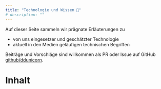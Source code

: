 ```yaml
---
title: "Technologie und Wissen 🦄"
# description: ""
---
```


Auf dieser Seite sammeln wir prägnate Erläuterungen zu

- von uns eingesetzer und geschätzter Technologie
- aktuell in den Medien geläufigen technischen Begriffen

Beiträge und Vorschläge sind willkommen als PR oder Issue auf GitHub [github/ddunicorn](https://github.com/ddunicorn/technology-knowledge.hugo).

# Inhalt
